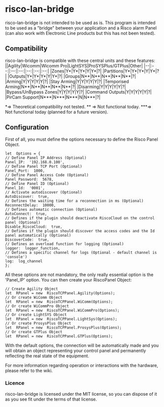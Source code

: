 # risco-lan-bridge
risco-lan-bridge is not intended to be used as is.
This program is intended to be used as a "bridge" between your application and a Risco alarm Panel (can also work with Electronic Line products but this has not been tested).

## Compatibility
risco-lan-bridge is compatible with these central units and these features:
||Agility|Wicomm|Wicomm Pro|LightSYS|ProSYSPlus/GTPlus|Other|
|--|:--:|:--:|:--:|:--:|:--:|:--:|
|Zones|Y*|Y*|Y*|Y|Y*|?|
|Partitions|Y*|Y*|Y*|Y|Y*|?|
|Outputs|Y*|Y*|Y*|Y|Y*|?|
|Groups|N**|N**|N**|N**|N**|?|
|Arming|Y|Y|Y|Y|Y|?|
|Stay Arming|Y|Y|Y|Y|Y|?|
|Temporised Arming|N**|N**|N**|N**|N**|?|
|Disarming|Y|Y|Y|Y|Y|?|
|Bypass/UnBypass Zones|Y|Y|Y|Y|Y|?|
|Command Outputs|Y|Y|Y|Y|Y|?|
|PirCam Support|N***|N***|N***|N|N***|?|

*=> Theoretical compatibility not tested.
** => Not functional today. 
***=> Not functional today (planned for a future version).

## Configuration
First of all, you must define the options necessary to define the Risco Panel Object.
```
let  Options = {
// Define Panel IP Address (Optional)
Panel_IP:  '192.168.0.100',
// Define Panel TCP Port (Optional)
Panel_Port:  1000,
// Define Panel Access Code (Optional)
Panel_Password:  5678,
// Define Panel ID (Optional)
Panel_Id:  '0001',
// Activate autodiscover (Optional)
AutoDiscover:  true,
// Defines the waiting time for a reconnection in ms (Optional)
ReconnectDelay:  10000,
// Defines automatic connection (Optional)
AutoConnect:  true,
// Defines if the plugin should deactivate RiscoCloud on the control panel (Optional)
Disable_RiscoCloud:  true,
// Defines if the plugin should discover the access codes and the Id panel automatically (Optional)
DiscoverCode:  true,
// Defines an overload function for logging (Optional)
logger:  logger_function,
// Defines a specific channel for logs (Optional - default channel is 'console')
log:  log_channel
};
````
All these options are not mandatory, the only really essential option is the 'Panel_IP' option.
You can then create your RiscoPanel Object:
```
// Create Agility Object
let  RPanel = new  RiscoTCPPanel.Agility(Options);
// Or create WiComm Object
let  RPanel = new  RiscoTCPPanel.WiComm(Options);
// Or create WiCommPro Object
let  RPanel = new  RiscoTCPPanel.WiCommPro(Options);
// Or create LightSYS Object
let  RPanel = new  RiscoTCPPanel.LightSys(Options);
// Or create ProsysPlus Object
let  RPanel = new  RiscoTCPPanel.ProsysPlus(Options);
// Or create GTPlus Object
let  RPanel = new  RiscoTCPPanel.GTPlus(Options);
```
With the default options, the connection will be automatically made and you will obtain an object representing your control panel and permanently reflecting the real state of the equipment.

For more information regarding operation or interactions with the hardware, please refer to the wiki.

### Licence
risco-lan-bridge is licensed under the MIT license, so you can dispose of it as you see fit under the terms of that license.
